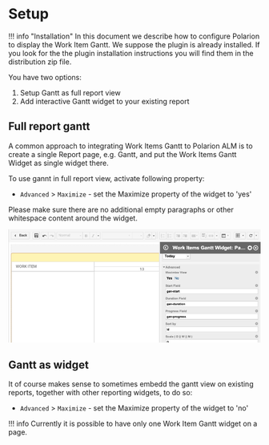 # Setup

!!! info "Installation"
    In this document we describe how to configure Polarion to display the Work Item Gantt. 
    We suppose the plugin is already installed.
    If you look for the the plugin installation instructions you will find them in the distribution zip file.

You have two options:

1.	Setup Gantt as full report view
2.	Add interactive Gantt widget to your existing report


##  Full report gantt

A common approach to integrating Work Items Gantt to Polarion ALM is to create a single Report page, e.g. Gantt, and put the Work Items Gantt Widget as single widget there.

To use gannt in full report view, activate following property:

* `Advanced` >  `Maximize` - set the Maximize property of the widget to 'yes'

Please make sure there are no additional empty paragraphs or other whitespace content around the widget.

![Gantt Maximize Widget Property](img/gantt-max-property.png)


##  Gantt as widget

It of course makes sense to sometimes embedd the gantt view on existing reports, together with other reporting widgets, to do so:

* `Advanced` >  `Maximize` - set the Maximize property of the widget to 'no'

!!! info
	Currently it is possible to have only one Work Item Gantt widget on a page.



